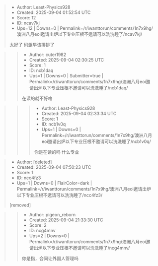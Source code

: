 > - Author: Least-Physics928
> - Created: 2025-09-04 01:52:54 UTC
> - Score: 12
> - ID: ncav7kj
> - Ups=12 | Downs=0 | Permalink=/r/iwanttorun/comments/1n7x9hg/澳洲八月eoi邀请出炉以下专业压根不邀请可以洗洗睡了/ncav7kj/
>
> 太好了 码蛆早该排排了

>> - Author: cuter1982
>> - Created: 2025-09-04 02:30:25 UTC
>> - Score: 1
>> - ID: ncb1daq
>> - Ups=1 | Downs=0 | Submitter=true | Permalink=/r/iwanttorun/comments/1n7x9hg/澳洲八月eoi邀请出炉以下专业压根不邀请可以洗洗睡了/ncb1daq/
>>
>> 在读的就不好咯

>>> - Author: Least-Physics928
>>> - Created: 2025-09-04 02:33:34 UTC
>>> - Score: 1
>>> - ID: ncb1v0q
>>> - Ups=1 | Downs=0 | Permalink=/r/iwanttorun/comments/1n7x9hg/澳洲八月eoi邀请出炉以下专业压根不邀请可以洗洗睡了/ncb1v0q/
>>>
>>> 你是在读的吗 什么专业

> - Author: [deleted]
> - Created: 2025-09-04 07:50:23 UTC
> - Score: 1
> - ID: ncc4fz3
> - Ups=1 | Downs=0 | FlairColor=dark | Permalink=/r/iwanttorun/comments/1n7x9hg/澳洲八月eoi邀请出炉以下专业压根不邀请可以洗洗睡了/ncc4fz3/
>
> [removed]

>> - Author: pigeon_reborn
>> - Created: 2025-09-04 21:33:30 UTC
>> - Score: 2
>> - ID: ncg4mnv
>> - Ups=2 | Downs=0 | Permalink=/r/iwanttorun/comments/1n7x9hg/澳洲八月eoi邀请出炉以下专业压根不邀请可以洗洗睡了/ncg4mnv/
>>
>> 你是指，合同让外国人管理吗
